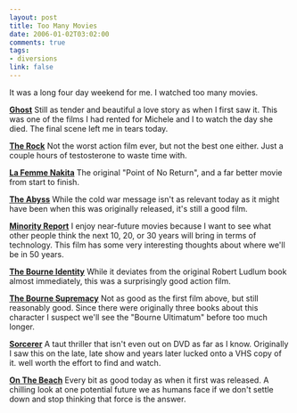 ```yaml
--- 
layout: post
title: Too Many Movies
date: 2006-01-02T03:02:00
comments: true
tags:
- diversions
link: false
---
```

It was a long four day weekend for me. I watched too many movies.

<strong><a href="http://imdb.com/title/tt0099653" title="Ghost">Ghost</a></strong>
Still as tender and beautiful a love story as when I first saw it. This was one of the films I had rented for Michele and I to watch the day she died. The final scene left me in tears today.

<strong><a href="http://imdb.com/title/tt0117500" title="The Rock">The Rock</a></strong>
Not the worst action film ever, but not the best one either. Just a couple hours of testosterone to waste time with.

<strong><a href="http://imdb.com/title/tt0100263" title="La Femme Nakita">La Femme Nakita</a></strong>
The original "Point of No Return", and a far better movie from start to finish.

<strong><a href="http://imdb.com/title/tt0096754" title="The Abyss">The Abyss</a></strong>
While the cold war message isn't as relevant today as it might have been when this was originally released, it's still a good film.

<strong><a href="http://imdb.com/title/tt0181689" title="Minority Report">Minority Report</a></strong>
I enjoy near-future movies because I want to see what other people think the next 10, 20, or 30 years will bring in terms of technology. This film has some very interesting thoughts about where we'll be in 50 years.

<strong><a href="http://imdb.com/title/tt0258463/" title="The Bourne Identity">The Bourne Identity</a></strong>
While it deviates from the original Robert Ludlum book almost immediately, this was a surprisingly good action film.

<strong><a href="http://imdb.com/title/tt0372183/" title="The Bourne Supremacy">The Bourne Supremacy</a></strong>
Not as good as the first film above, but still reasonably good. Since there were originally three books about this character I suspect we'll see the "Bourne Ultimatum" before too much longer.

<strong><a href="http://imdb.com/title/tt0076740" title="sorcerer">Sorcerer</a></strong>
A taut thriller that isn't even out on DVD as far as I know. Originally I saw this on the late, late show and years later lucked onto a VHS copy of it. well worth the effort to find and watch.

<strong><a href="http://imdb.com/title/tt0053137" title="On The Beach">On The Beach</a></strong>
Every bit as good today as when it first was released. A chilling look at one potential future we as humans face if we don't settle down and stop thinking that force is the answer.
